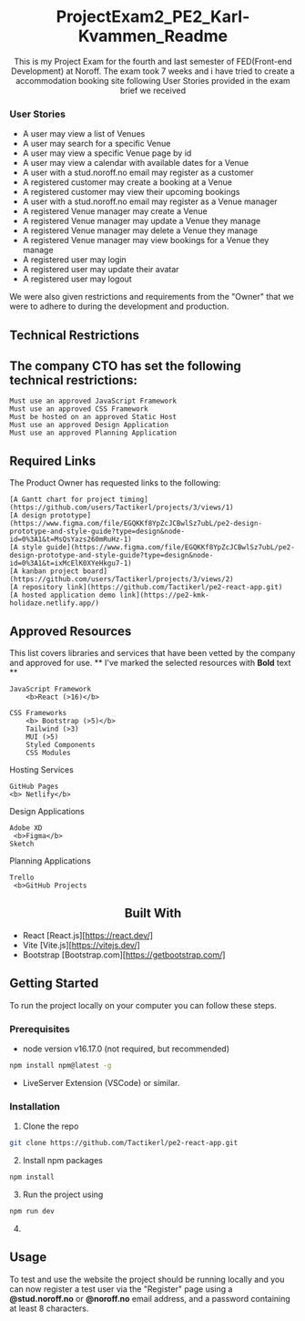 <h1 align="center">ProjectExam2_PE2_Karl-Kvammen_Readme</h1>

<p align="center">This is my Project Exam for the fourth and last semester of FED(Front-end Development) at  Noroff. The exam took 7 weeks and i have tried to create a accommodation booking site following User Stories provided in the exam brief we received</p>

### User Stories

<ul>
   <li> A user may view a list of Venues</li>
   <li> A user may search for a specific Venue</li>
   <li> A user may view a specific Venue page by id</li>
   <li> A user may view a calendar with available dates for a Venue</li>
   <li> A user with a stud.noroff.no email may register as a customer</li>
   <li> A registered customer may create a booking at a Venue</li>
   <li>  A registered customer may view their upcoming bookings</li>
   <li> A user with a stud.noroff.no email may register as a Venue manager</li>
   <li>  A registered Venue manager may create a Venue</li>
   <li> A registered Venue manager may update a Venue they manage</li>
   <li> A registered Venue manager may delete a Venue they manage</li>
   <li> A registered Venue manager may view bookings for a Venue they manage</li>
   <li> A registered user may login</li>
   <li> A registered user may update their avatar</li>
   <li> A registered user may logout</li>
</ul>

We were also given restrictions and requirements from the "Owner" that we were to adhere to during the development and production.

## Technical Restrictions

## The company CTO has set the following technical restrictions:

    Must use an approved JavaScript Framework
    Must use an approved CSS Framework
    Must be hosted on an approved Static Host
    Must use an approved Design Application
    Must use an approved Planning Application

## Required Links

The Product Owner has requested links to the following:

    [A Gantt chart for project timing](https://github.com/users/Tactikerl/projects/3/views/1)
    [A design prototype] (https://www.figma.com/file/EGQKKf8YpZcJCBwlSz7ubL/pe2-design-prototype-and-style-guide?type=design&node-id=0%3A1&t=MsQsYazs260mRuHz-1)
    [A style guide](https://www.figma.com/file/EGQKKf8YpZcJCBwlSz7ubL/pe2-design-prototype-and-style-guide?type=design&node-id=0%3A1&t=ixMcElK0XYeHkgu7-1)
    [A kanban project board](https://github.com/users/Tactikerl/projects/3/views/2)
    [A repository link](https://github.com/Tactikerl/pe2-react-app.git)
    [A hosted application demo link](https://pe2-kmk-holidaze.netlify.app/)

## Approved Resources

This list covers libraries and services that have been vetted by the company and approved for use. ** I've marked the selected resources with <b>Bold</b> text **

    JavaScript Framework
        <b>React (>16)</b>

    CSS Frameworks
        <b> Bootstrap (>5)</b>
        Tailwind (>3)
        MUI (>5)
        Styled Components
        CSS Modules

Hosting Services

    GitHub Pages
    <b> Netlify</b>

Design Applications

    Adobe XD
     <b>Figma</b>
    Sketch

Planning Applications

    Trello
     <b>GitHub Projects

<h2 align="center">Built With</h2>

- React [React.js][https://react.dev/]
- Vite [Vite.js][https://vitejs.dev/]
- Bootstrap [Bootstrap.com][https://getbootstrap.com/]

<h2>Getting Started</h2>
<p>To run the project locally on your computer you can follow these steps.</p>

### Prerequisites

- node version v16.17.0 (not required, but recommended)

```sh
npm install npm@latest -g
```

- LiveServer Extension (VSCode) or similar.

### Installation

1. Clone the repo

```sh
git clone https://github.com/Tactikerl/pe2-react-app.git
```

2. Install npm packages

```sh
npm install
```

3. Run the project using

```sh
npm run dev
```

4.

## Usage

To test and use the website the project should be running locally and you can now register a test user via the "Register" page using a <b>@stud.noroff.no</b> or <b>@noroff.no</b> email address, and a password containing at least 8 characters.
